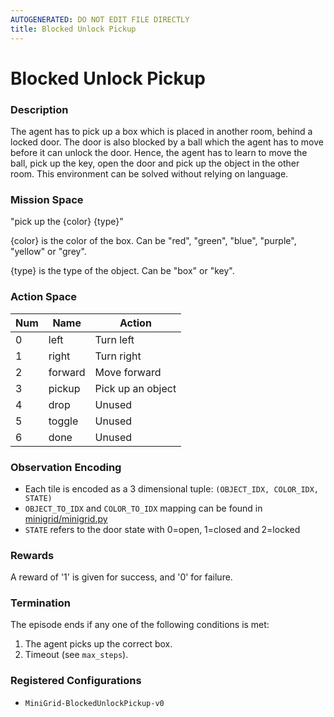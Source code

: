 ```yaml
---
AUTOGENERATED: DO NOT EDIT FILE DIRECTLY
title: Blocked Unlock Pickup
---
```



# Blocked Unlock Pickup

### Description

The agent has to pick up a box which is placed in another room, behind a
locked door. The door is also blocked by a ball which the agent has to move
before it can unlock the door. Hence, the agent has to learn to move the
ball, pick up the key, open the door and pick up the object in the other
room. This environment can be solved without relying on language.

### Mission Space

"pick up the {color} {type}"

{color} is the color of the box. Can be "red", "green", "blue", "purple",
"yellow" or "grey".

{type} is the type of the object. Can be "box" or "key".

### Action Space

| Num | Name         | Action            |
|-----|--------------|-------------------|
| 0   | left         | Turn left         |
| 1   | right        | Turn right        |
| 2   | forward      | Move forward      |
| 3   | pickup       | Pick up an object |
| 4   | drop         | Unused            |
| 5   | toggle       | Unused            |
| 6   | done         | Unused            |

### Observation Encoding

- Each tile is encoded as a 3 dimensional tuple:
    `(OBJECT_IDX, COLOR_IDX, STATE)`
- `OBJECT_TO_IDX` and `COLOR_TO_IDX` mapping can be found in
    [minigrid/minigrid.py](minigrid/minigrid.py)
- `STATE` refers to the door state with 0=open, 1=closed and 2=locked

### Rewards

A reward of '1' is given for success, and '0' for failure.

### Termination

The episode ends if any one of the following conditions is met:

1. The agent picks up the correct box.
2. Timeout (see `max_steps`).

### Registered Configurations

- `MiniGrid-BlockedUnlockPickup-v0`
